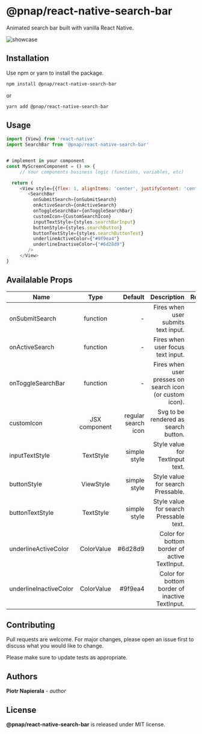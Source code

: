 # @pnap/react-native-search-bar

Animated search bar built with vanilla React Native.

![showcase](https://media.giphy.com/media/d2tuxEpQb6hOUdUOkM/giphy.gif?cid=790b761166467252d40d678dd8958b1b1b6ea2ccb0d8c7ef&rid=giphy.gif&ct=g)

## Installation

Use npm or yarn to install the package.

```bash
npm install @pnap/react-native-search-bar
```
or

```bash
yarn add @pnap/react-native-search-bar
```

## Usage

```javascript
import {View} from 'react-native'
import SearchBar from '@pnap/react-native-search-bar'


# implement in your component
const MyScreenComponent = () => {
     // Your components business logic (functions, variables, etc)

  return (
     <View style={{flex: 1, alignItems: 'center', justifyContent: 'center'}}>
        <SearchBar
          onSubmitSearch={onSubmitSearch}
          onActiveSearch={onActiveSearch}
          onToggleSearchBar={onToggleSearchBar}
          customIcon={CustomSearchIcon}
          inputTextStyle={styles.searchBarInput}
          buttonStyle={styles.searchButton}
          buttonTextStyle={styles.searchButtonText}
          underlineActiveColor={"#9f9ea4"}
          underlineInactiveColor={"#6d28d9"}
        />
     </View>
}
```
## Availalable Props

| Name        | Type           | Default  | Description | Required |
| ------------- |:-------------:| -----:| -------------:| ----------:|
| onSubmitSearch      | function | - | Fires when user submits text input.| Yes |
| onActiveSearch      | function | - | Fires when user focus text input.| Yes |
| onToggleSearchBar      | function | - | Fires when user presses on search icon (or custom icon).| Yes |
| customIcon      | JSX component | regular search icon | Svg to be rendered as search button.| No |
| inputTextStyle      | TextStyle | simple style | Style value for TextInput text.| No |
| buttonStyle      | ViewStyle | simple style | Style value for search Pressable.| No |
| buttonTextStyle      | TextStyle | simple style | Style value for search Pressable text.| No |
| underlineActiveColor      | ColorValue | #6d28d9 | Color for bottom border of active TextInput.| No |
| underlineInactiveColor      | ColorValue | #9f9ea4 | Color for bottom border of inactive TextInput.| No |

## Contributing
Pull requests are welcome. For major changes, please open an issue first to discuss what you would like to change.

Please make sure to update tests as appropriate.

## Authors
**Piotr Napierala** - _author_

## License
**@pnap/react-native-search-bar** is released under MIT license.
